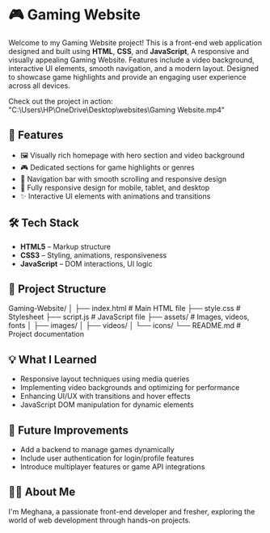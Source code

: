 # 🎮 Gaming Website

Welcome to my Gaming Website project! This is a front-end web application designed and built using **HTML**, **CSS**, and **JavaScript**, A responsive and visually appealing Gaming Website. Features include a video background, interactive UI elements, smooth navigation, and a modern layout. Designed to showcase game highlights and provide an engaging user experience across all devices.



Check out the project in action:  
"C:\Users\HP\OneDrive\Desktop\websites\Gaming Website.mp4"

## 🚀 Features

- 🖼️ Visually rich homepage with hero section and video background
- 🎮 Dedicated sections for game highlights or genres
- 🔗 Navigation bar with smooth scrolling and responsive design
- 📱 Fully responsive design for mobile, tablet, and desktop
- ✨ Interactive UI elements with animations and transitions

## 🛠️ Tech Stack

- **HTML5** – Markup structure
- **CSS3** – Styling, animations, responsiveness
- **JavaScript** – DOM interactions, UI logic

## 📁 Project Structure

Gaming-Website/
│
├── index.html # Main HTML file
├── style.css # Stylesheet
├── script.js # JavaScript file
├── assets/ # Images, videos, fonts
│ ├── images/
│ ├── videos/
│ └── icons/
└── README.md # Project documentation

## 💡 What I Learned

- Responsive layout techniques using media queries
- Implementing video backgrounds and optimizing for performance
- Enhancing UI/UX with transitions and hover effects
- JavaScript DOM manipulation for dynamic elements

## 📌 Future Improvements

- Add a backend to manage games dynamically
- Include user authentication for login/profile features
- Introduce multiplayer features or game API integrations

## 🙋‍♀️ About Me

I'm Meghana, a passionate front-end developer and fresher, exploring the world of web development through hands-on projects.
